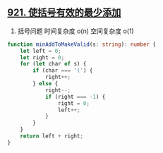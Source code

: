 ## [921. 使括号有效的最少添加](https://leetcode.cn/problems/minimum-add-to-make-parentheses-valid/)

1. 括号问题 时间复杂度 o(n) 空间复杂度 o(1)

```ts
function minAddToMakeValid(s: string): number {
    let left = 0;
    let right = 0;
    for (let char of s) {
        if (char === '(') {
            right++;
        } else {
            right--;
            if (right === -1) {
                right = 0;
                left++;
            }
        }
    }
    return left + right;
}
```
